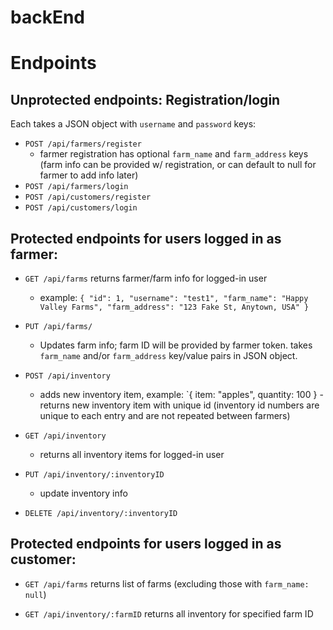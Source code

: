 # backEnd

# Endpoints

## Unprotected endpoints: Registration/login

Each takes a JSON object with `username` and `password` keys:
- `POST /api/farmers/register`
    - farmer registration has optional `farm_name` and `farm_address` keys (farm info can be provided w/ registration, or can default to null for farmer to add info later)
- `POST /api/farmers/login`
- `POST /api/customers/register`
- `POST /api/customers/login`



## Protected endpoints for users logged in as farmer:

- `GET /api/farms` returns farmer/farm info for logged-in user 
  - example: ```{
  "id": 1,
  "username": "test1",
  "farm_name": "Happy Valley Farms",
  "farm_address": "123 Fake St, Anytown, USA"
}```

- `PUT /api/farms/`
    - Updates farm info; farm ID will be provided by farmer token. takes `farm_name` and/or `farm_address` key/value pairs in JSON object.

- `POST /api/inventory`
    - adds new inventory item, example: `{ item: "apples", quantity: 100 } - returns new inventory item with unique id (inventory id numbers are unique to each entry and are not repeated between farmers)

- `GET /api/inventory`
    - returns all inventory items for logged-in user

- `PUT /api/inventory/:inventoryID`
    - update inventory info

- `DELETE /api/inventory/:inventoryID`

## Protected endpoints for users logged in as customer:

- `GET /api/farms` returns list of farms (excluding those with `farm_name: null`)

- `GET /api/inventory/:farmID` returns all inventory for specified farm ID
